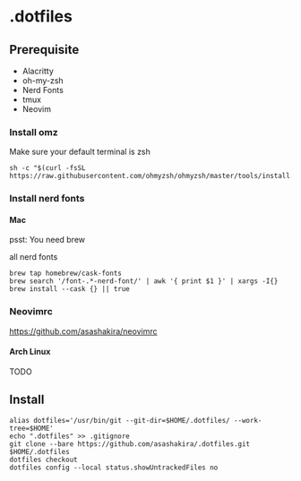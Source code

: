 # .dotfiles

## Prerequisite
- Alacritty
- oh-my-zsh
- Nerd Fonts
- tmux
- Neovim

### Install omz
Make sure your default terminal is zsh
```
sh -c "$(curl -fsSL https://raw.githubusercontent.com/ohmyzsh/ohmyzsh/master/tools/install.sh)"
```

### Install nerd fonts
#### Mac
psst: You need brew  

all nerd fonts
```
brew tap homebrew/cask-fonts
brew search '/font-.*-nerd-font/' | awk '{ print $1 }' | xargs -I{} brew install --cask {} || true
```

### Neovimrc
https://github.com/asashakira/neovimrc

#### Arch Linux
TODO



## Install

```
alias dotfiles='/usr/bin/git --git-dir=$HOME/.dotfiles/ --work-tree=$HOME'
echo ".dotfiles" >> .gitignore
git clone --bare https://github.com/asashakira/.dotfiles.git $HOME/.dotfiles
dotfiles checkout
dotfiles config --local status.showUntrackedFiles no
```
